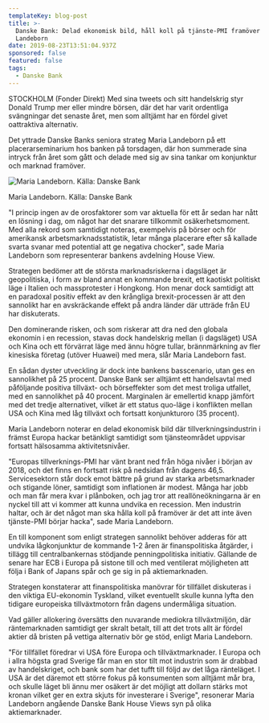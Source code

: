 ```yaml
---
templateKey: blog-post
title: >-
  Danske Bank: Delad ekonomisk bild, håll koll på tjänste-PMI framöver -
  Landeborn
date: 2019-08-23T13:51:04.937Z
sponsored: false
featured: false
tags:
  - Danske Bank
---
```

STOCKHOLM (Fonder Direkt) Med sina tweets och sitt handelskrig styr Donald Trump mer eller mindre börsen, där det har varit ordentliga svängningar det senaste året, men som alltjämt har en fördel givet oattraktiva alternativ.



Det yttrade Danske Banks seniora strateg Maria Landeborn på ett placerarseminarium hos banken på torsdagen, där hon summerade sina intryck från året som gått och delade med sig av sina tankar om konjunktur och marknad framöver.

![Maria Landeborn. Källa: Danske Bank](/img/danske23aug.png)

<span class="image-caption">Maria Landeborn. Källa: Danske Bank</span>

"I princip ingen av de orosfaktorer som var aktuella för ett år sedan har nått en lösning i dag, om något har det snarare tillkommit osäkerhetsmoment. Med alla rekord som samtidigt noteras, exempelvis på börser och för amerikansk arbetsmarknadsstatistik, letar många placerare efter så kallade svarta svanar med potential att ge negativa chocker", sade Maria Landeborn som representerar bankens avdelning House View.



Strategen bedömer att de största marknadsriskerna i dagsläget är geopolitiska, i form av bland annat en kommande brexit, ett kaotiskt politiskt läge i Italien och massprotester i Hongkong. Hon menar dock samtidigt att en paradoxal positiv effekt av den krångliga brexit-processen är att den sannolikt har en avskräckande effekt på andra länder där utträde från EU har diskuterats.



Den dominerande risken, och som riskerar att dra ned den globala ekonomin i en recession, stavas dock handelskrig mellan (i dagsläget) USA och Kina och ett förvärrat läge med ännu högre tullar, brännmärkning av fler kinesiska företag (utöver Huawei) med mera, slår Maria Landeborn fast.



En sådan dyster utveckling är dock inte bankens basscenario, utan ges en sannolikhet på 25 procent. Danske Bank ser alltjämt ett handelsavtal med påföljande positiva tillväxt- och börseffekter som det mest troliga utfallet, med en sannolikhet på 40 procent. Marginalen är emellertid knapp jämfört med det tredje alternativet, vilket är ett status quo-läge i konflikten mellan USA och Kina med låg tillväxt och fortsatt konjunkturoro (35 procent).



Maria Landeborn noterar en delad ekonomisk bild där tillverkningsindustrin i främst Europa hackar betänkligt samtidigt som tjänsteområdet uppvisar fortsatt hälsosamma aktivitetsnivåer.



"Europas tillverknings-PMI har vänt brant ned från höga nivåer i början av 2018, och det finns en fortsatt risk på nedsidan från dagens 46,5. Servicesektorn står dock emot bättre på grund av starka arbetsmarknader och stigande löner, samtidigt som inflationen är modest. Många har jobb och man får mera kvar i plånboken, och jag tror att reallöneökningarna är en nyckel till att vi kommer att kunna undvika en recession. Men industrin haltar, och är det något man ska hålla koll på framöver är det att inte även tjänste-PMI börjar hacka", sade Maria Landeborn.



En till komponent som enligt strategen sannolikt behöver adderas för att undvika lågkonjunktur de kommande 1-2 åren är finanspolitiska åtgärder, i tillägg till centralbankernas stödjande penningpolitiska initiativ. Gällande de senare har ECB i Europa på sistone till och med ventilerat möjligheten att följa i Bank of Japans spår och ge sig in på aktiemarknaden.



Strategen konstaterar att finanspolitiska manövrar för tillfället diskuteras i den viktiga EU-ekonomin Tyskland, vilket eventuellt skulle kunna lyfta den tidigare europeiska tillväxtmotorn från dagens undermåliga situation.



Vad gäller allokering översätts den nuvarande mediokra tillväxtmiljön, där räntemarknaden samtidigt ger skralt betalt, till att det trots allt är fördel aktier då bristen på vettiga alternativ bör ge stöd, enligt Maria Landeborn.



"För tillfället föredrar vi USA före Europa och tillväxtmarknader. I Europa och i allra högsta grad Sverige får man en stor tilt mot industrin som är drabbad av handelskriget, och bank som har det tufft till följd av det låga ränteläget. I USA är det däremot ett större fokus på konsumenten som alltjämt mår bra, och skulle läget bli ännu mer osäkert är det möjligt att dollarn stärks mot kronan vilket ger en extra skjuts för investerare i Sverige", resonerar Maria Landeborn angående Danske Bank House Views syn på olika aktiemarknader.
